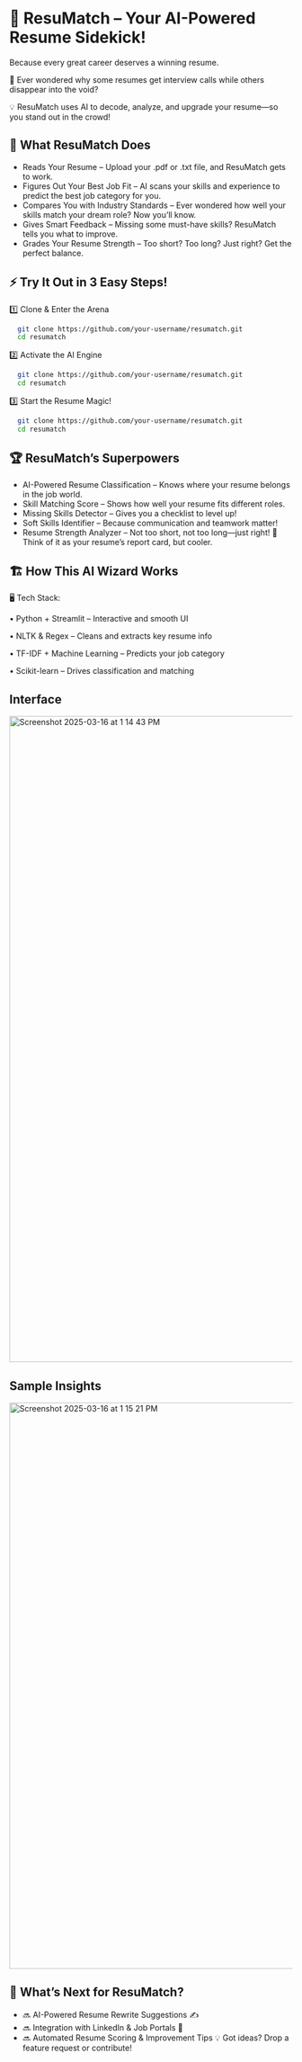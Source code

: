
# 📝 ResuMatch – Your AI-Powered Resume Sidekick!

Because every great career deserves a winning resume.

👋 Ever wondered why some resumes get interview calls while others disappear into the void? 

💡 ResuMatch uses AI to decode, analyze, and upgrade your resume—so you stand out in the crowd!


## 🎯 What ResuMatch Does

- Reads Your Resume – Upload your .pdf or .txt file, and ResuMatch gets to work.
- Figures Out Your Best Job Fit – AI scans your skills and experience to predict the best job category for you.
- Compares You with Industry Standards – Ever wondered how well your skills match your dream role? Now you’ll know.
- Gives Smart Feedback – Missing some must-have skills? ResuMatch tells you what to improve.
- Grades Your Resume Strength – Too short? Too long? Just right? Get the perfect balance.


## ⚡ Try It Out in 3 Easy Steps!

1️⃣ Clone & Enter the Arena

```bash
  git clone https://github.com/your-username/resumatch.git
  cd resumatch

```

2️⃣ Activate the AI Engine
```bash
  git clone https://github.com/your-username/resumatch.git
  cd resumatch

```

3️⃣ Start the Resume Magic!
```bash
  git clone https://github.com/your-username/resumatch.git
  cd resumatch

```


## 🏆 ResuMatch’s Superpowers

- AI-Powered Resume Classification – Knows where your resume belongs in the job world.
- Skill Matching Score – Shows how well your resume fits different roles.
- Missing Skills Detector – Gives you a checklist to level up!
- Soft Skills Identifier – Because communication and teamwork matter!
- Resume Strength Analyzer – Not too short, not too long—just right!
📌 Think of it as your resume’s report card, but cooler.
## 🏗️ How This AI Wizard Works
🖥️ Tech Stack:

• Python + Streamlit – Interactive and smooth UI

• NLTK & Regex – Cleans and extracts key resume info

• TF-IDF + Machine Learning – Predicts your job category

• Scikit-learn – Drives classification and matching


## Interface

<img width="1149" alt="Screenshot 2025-03-16 at 1 14 43 PM" src="https://github.com/user-attachments/assets/4c2bf288-94d8-4769-9134-951067a3004b" />

## Sample Insights

<img width="1007" alt="Screenshot 2025-03-16 at 1 15 21 PM" src="https://github.com/user-attachments/assets/871222e1-5283-4c59-8c6e-6baadddb20d2" />

## 🔮 What’s Next for ResuMatch?

- 🔜 AI-Powered Resume Rewrite Suggestions ✍️
- 🔜 Integration with LinkedIn & Job Portals 🔗
- 🔜 Automated Resume Scoring & Improvement Tips
💡 Got ideas? Drop a feature request or contribute!












